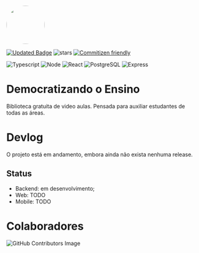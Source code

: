 <div style="display: flex align-items: left">
  <img src="https://i.imgur.com/Kt64d3S.png" width="100" style="border-radius:50%"/>
</div>

<!---![Licence](https://img.shields.io/github/license/SevenSeas-Tech/dem-ensino.svg) -->
[![Updated Badge](https://badges.pufler.dev/updated/SevenSeas-Tech/dem-ensino)](https://badges.pufler.dev)
![stars](https://img.shields.io/github/stars/SevenSeas-Tech/dem-ensino.svg)
[![Commitizen friendly](https://img.shields.io/badge/commitizen-friendly-brightgreen.svg)](http://commitizen.github.io/cz-cli/)

![Typescript](https://img.shields.io/badge/TypeScript-007ACC?style=for-the-badge&logo=typescript&logoColor=white)
![Node](https://img.shields.io/badge/Node.js-43853D?style=for-the-badge&logo=node.js&logoColor=white)
![React](https://img.shields.io/badge/React-20232A?style=for-the-badge&logo=react&logoColor=61DAFB)
![PostgreSQL](https://img.shields.io/badge/PostgreSQL-316192?style=for-the-badge&logo=postgresql&logoColor=white)
![Express](https://img.shields.io/badge/Express.js-404D59?style=for-the-badge)

# Democratizando o Ensino
  Biblioteca gratuita de video aulas. Pensada para auxiliar estudantes de todas as áreas.

# Devlog
O projeto está em andamento, embora ainda não exista nenhuma release. 

## Status

* Backend: em desenvolvimento;
* Web: TODO
* Mobile: TODO

# Colaboradores
![GitHub Contributors Image](https://contrib.rocks/image?repo=SevenSeas-Tech/dem-ensino)
